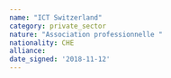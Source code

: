 ```yaml
---
name: "ICT Switzerland"
category: private_sector
nature: "Association professionnelle "
nationality: CHE
alliance: 
date_signed: '2018-11-12'
---
```

    